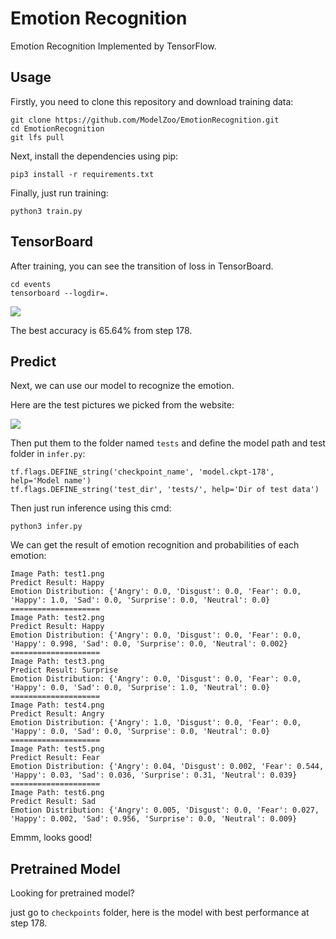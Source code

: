 # Emotion Recognition

Emotion Recognition Implemented by TensorFlow.

## Usage

Firstly, you need to clone this repository and download training data:

```
git clone https://github.com/ModelZoo/EmotionRecognition.git
cd EmotionRecognition
git lfs pull
```

Next, install the dependencies using pip:

```
pip3 install -r requirements.txt
```

Finally, just run training:

```
python3 train.py
```

## TensorBoard

After training, you can see the transition of loss in TensorBoard.

```
cd events
tensorboard --logdir=.
```

![](https://ws3.sinaimg.cn/large/006tNbRwgy1fw37u664tzj319d0mumym.jpg)

The best accuracy is 65.64% from step 178.

## Predict

Next, we can use our model to recognize the emotion.

Here are the test pictures we picked from the website:

![](https://ws4.sinaimg.cn/large/006tNbRwgy1fw3f6am6jpj310405cwf8.jpg)

Then put them to the folder named `tests` and define the
 model path and test folder in `infer.py`:

```
tf.flags.DEFINE_string('checkpoint_name', 'model.ckpt-178', help='Model name')
tf.flags.DEFINE_string('test_dir', 'tests/', help='Dir of test data')
```

Then just run inference using this cmd:

```
python3 infer.py
```

We can get the result of emotion recognition and probabilities of each emotion:

```
Image Path: test1.png
Predict Result: Happy
Emotion Distribution: {'Angry': 0.0, 'Disgust': 0.0, 'Fear': 0.0, 'Happy': 1.0, 'Sad': 0.0, 'Surprise': 0.0, 'Neutral': 0.0}
====================
Image Path: test2.png
Predict Result: Happy
Emotion Distribution: {'Angry': 0.0, 'Disgust': 0.0, 'Fear': 0.0, 'Happy': 0.998, 'Sad': 0.0, 'Surprise': 0.0, 'Neutral': 0.002}
====================
Image Path: test3.png
Predict Result: Surprise
Emotion Distribution: {'Angry': 0.0, 'Disgust': 0.0, 'Fear': 0.0, 'Happy': 0.0, 'Sad': 0.0, 'Surprise': 1.0, 'Neutral': 0.0}
====================
Image Path: test4.png
Predict Result: Angry
Emotion Distribution: {'Angry': 1.0, 'Disgust': 0.0, 'Fear': 0.0, 'Happy': 0.0, 'Sad': 0.0, 'Surprise': 0.0, 'Neutral': 0.0}
====================
Image Path: test5.png
Predict Result: Fear
Emotion Distribution: {'Angry': 0.04, 'Disgust': 0.002, 'Fear': 0.544, 'Happy': 0.03, 'Sad': 0.036, 'Surprise': 0.31, 'Neutral': 0.039}
====================
Image Path: test6.png
Predict Result: Sad
Emotion Distribution: {'Angry': 0.005, 'Disgust': 0.0, 'Fear': 0.027, 'Happy': 0.002, 'Sad': 0.956, 'Surprise': 0.0, 'Neutral': 0.009}
```

Emmm, looks good!

## Pretrained Model

Looking for pretrained model?

just go to `checkpoints` folder, here is the model with best performance at step 178.
